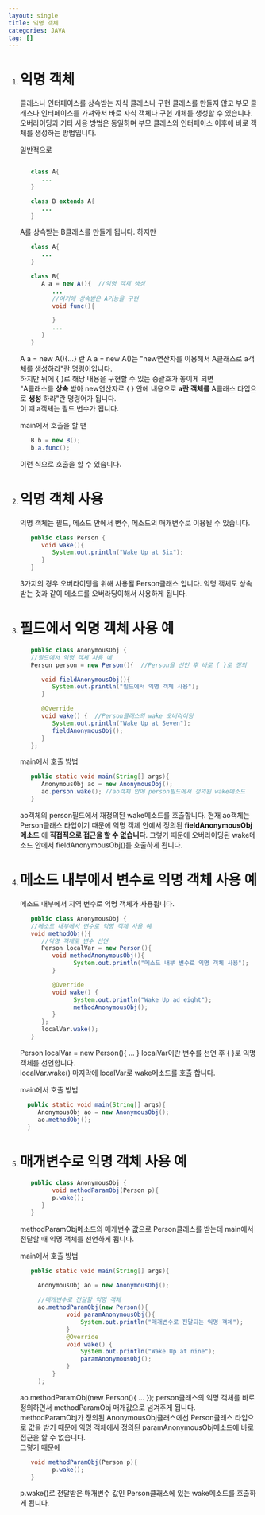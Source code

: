 ```yaml
---
layout: single
title: 익명 객체
categories: JAVA
tag: []
---
```


1. # 익명 객체
   클래스나 인터페이스를 상속받는 자식 클래스나 구현 클래스를 만들지 않고 부모 클래스나 인터페이스를 가져와서 바로 자식 객체나 구현 개체를 생성할 수 있습니다.   
   오버라이딩과 기타 사용 방법은 동일하며 부모 클래스와 인터페이스 이후에 바로 객체를 생성하는 방법입니다.   

   일반적으로
   ```java

      class A{
         ...
      }

      class B extends A{
         ...
      }
   ```   
   A를 상속받는 B클래스를 만들게 됩니다. 하지만   
   ```java
      class A{
         ...
      }

      class B{
         A a = new A(){  //익명 객체 생성
            ...
            //여기에 상속받은 A기능을 구현
            void func(){

            }
            ...
         }
      }
   ```   
   A a = new A(){...} 란
   A a = new A()는 "new연산자를 이용해서 A클래스로 a객체를 생성하라"란 명령어입니다.   
   하지만 뒤에 { }로 해당 내용을 구현할 수 있는 중괄호가 놓이게 되면   
   "A클래스를 __상속__ 받아 new연산자로 { } 안에 내용으로 __a란 객체를__ A클래스 타입으로 __생성__ 하라"란 명령어가 됩니다.   
   이 때 a객체는 필드 변수가 됩니다.   

   main에서 호출을 할 땐
   ```java
      B b = new B();
      b.a.func();
   ```   
   이런 식으로 호출을 할 수 있습니다.

1. # 익명 객체 사용
   익명 객체는 필드, 메소드 안에서 변수, 메소드의 매개변수로 이용될 수 있습니다.
   ```java
      public class Person {
         void wake(){
            System.out.println("Wake Up at Six");
         }
      }
   ```   
   3가지의 경우 오버라이딩을 위해 사용될 Person클래스 입니다. 익명 객체도 상속받는 것과 같이 메소드를 오버라딩이해서 사용하게 됩니다.   

1. # 필드에서 익명 객체 사용 예
   ```java
      public class AnonymousObj {
      //필드에서 익명 객체 사용 예
      Person person = new Person(){  //Person을 선언 후 바로 { }로 정의

         void fieldAnonymousObj(){
            System.out.println("필드에서 익명 객체 사용");
         }

         @Override
         void wake() {  //Person클래스의 wake 오버라이딩
            System.out.println("Wake Up at Seven");
            fieldAnonymousObj();
         }
      };
   ```   
   main에서 호출 방법
   ```java
      public static void main(String[] args){
         AnonymousObj ao = new AnonymousObj();
         ao.person.wake(); //ao객체 안에 person필드에서 정의된 wake메소드
      }
   ```   
   ao객체의 person필드에서 재정의된 wake메소드를 호출합니다. 현재 ao객체는 Person클래스 타입이기 때문에 익명 객체 안에서 정의된 __fieldAnonymousObj메소드__ 에 __직접적으로 접근을 할 수 없습니다__.
   그렇기 때문에 오버라이딩된 wake메소드 안에서 fieldAnonymousObj()를 호출하게 됩니다.   

1. # 메소드 내부에서 변수로 익명 객체 사용 예
   메소드 내부에서 지역 변수로 익명 객체가 사용됩니다.   

   ```java
      public class AnonymousObj {
      //메소드 내부에서 변수로 익명 객체 사용 예
      void methodObj(){
         //익명 객체로 변수 선언
         Person localVar = new Person(){
            void methodAnonymousObj(){
                  System.out.println("메소드 내부 변수로 익명 객체 사용");
            }

            @Override
            void wake() {
                  System.out.println("Wake Up ad eight");
                  methodAnonymousObj();
            }
         };
         localVar.wake();
      }
   ```   
   Person localVar = new Person(){ ... } localVar이란 변수를 선언 후 { }로 익명 객체를 선언합니다.   
   localVar.wake() 마지막에 localVar로 wake메소드를 호출 합니다.   

    main에서 호출 방법   
    ```java
      public static void main(String[] args){
         AnonymousObj ao = new AnonymousObj();
         ao.methodObj();
      }
    ```

1. #  매개변수로 익명 객체 사용 예
   ```java
      public class AnonymousObj {
            void methodParamObj(Person p){
            p.wake();
         }
      }
   ```   
   methodParamObj메소드의 매개변수 값으로 Person클래스를 받는데 main에서 전달할 때 익명 객체를 선언하게 됩니다.   

   main에서 호출 방법
   ```java
      public static void main(String[] args){

        AnonymousObj ao = new AnonymousObj();
      
        //매개변수로 전달할 익명 객체
        ao.methodParamObj(new Person(){
                void paramAnonymousObj(){
                    System.out.println("매개변수로 전달되는 익명 객체");
                }
                @Override
                void wake() {
                    System.out.println("Wake Up at nine");
                    paramAnonymousObj();
                }
            }
        );
   ```   
   ao.methodParamObj(new Person(){ ... }); person클래스의 익명 객체를 바로 정의하면서 methodParamObj 매개값으로 넘겨주게 됩니다.   
   methodParamObj가 정의된 AnonymousObj클래스에선 Person클래스 타입으로 값을 받기 때문에 익명 객체에서 정의된 paramAnonymousObj메소드에 바로 접근을 할 수 없습니다.   
   그렇기 때문에 
   ```java
      void methodParamObj(Person p){
            p.wake();
      }
   ```   
   p.wake()로 전달받은 매개변수 값인 Person클래스에 있는 wake메소드를 호출하게 됩니다.   
   